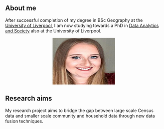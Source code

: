 ## About me

After successful completion of my degree in BSc Geography at the [University of Liverpool](https://www.liverpool.ac.uk/), I am now studying towards a PhD in [Data Analytics and Society](https://datacdt.org/) also at the University of Liverpool.

<p align="center">
  <img width="200" height="150" src="201097149.jpg">
</p>

## Research aims

My research project aims to bridge the gap between large scale Census data and smaller scale community and household data through new data fusion techniques.

